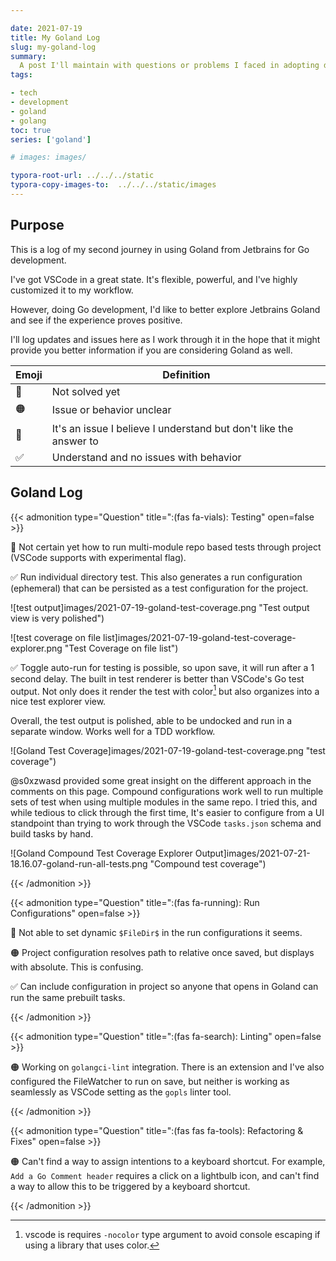 ```yaml
---

date: 2021-07-19
title: My Goland Log
slug: my-goland-log
summary:
  A post I'll maintain with questions or problems I faced in adopting development in Goland
tags:

- tech
- development
- goland
- golang
toc: true
series: ['goland']

# images: images/

typora-root-url: ../../../static
typora-copy-images-to:  ../../../static/images
---
```


## Purpose

This is a log of my second journey in using Goland from Jetbrains for Go development.

I've got VSCode in a great state.
It's flexible, powerful, and I've highly customized it to my workflow.

However, doing Go development, I'd like to better explore Jetbrains Goland and see if the experience proves positive.

I'll log updates and issues here as I work through it in the hope that it might provide you better information if you are considering Goland as well.

| Emoji | Definition                                                        |
| ----- | ----------------------------------------------------------------- |
| 🔴     | Not solved yet                                                    |
| 🟠     | Issue or behavior unclear                                         |
| 🚩     | It's an issue I believe I understand but don't like the answer to |
| ✅     | Understand and no issues with behavior                            |

## Goland Log

{{< admonition type="Question" title=":(fas fa-vials): Testing" open=false >}}

🔴 Not certain yet how to run multi-module repo based tests through project (VSCode supports with experimental flag).

✅ Run individual directory test.
This also generates a run configuration (ephemeral) that can be persisted as a test configuration for the project.

![test output]images/2021-07-19-goland-test-coverage.png "Test output view is very polished")

![test coverage on file list]images/2021-07-19-goland-test-coverage-explorer.png "Test Coverage on file list")

✅ Toggle auto-run for testing is possible, so upon save, it will run after a 1 second delay.
The built in test renderer is better than VSCode's Go test output.
Not only does it render the test with color[^vscode-go-testoutput] but also organizes into a nice test explorer view.

Overall, the test output is polished, able to be undocked and run in a separate window.
Works well for a TDD workflow.

![Goland Test Coverage]images/2021-07-19-goland-test-coverage.png "test coverage")

@s0xzwasd provided some great insight on the different approach in the comments on this page.
Compound configurations work well to run multiple sets of test when using multiple modules in the same repo.
I tried this, and while tedious to click through the first time, It's easier to configure from a UI standpoint than trying to work through the VSCode `tasks.json` schema and build tasks by hand.

![Goland Compound Test Coverage Explorer Output]images/2021-07-21-18.16.07-goland-run-all-tests.png "Compound test coverage")

{{< /admonition >}}

{{< admonition type="Question" title=":(fas fa-running): Run Configurations" open=false >}}

🔴 Not able to set dynamic `$FileDir$` in the run configurations it seems.

🟠 Project configuration resolves path to relative once saved, but displays with absolute.
This is confusing.

✅ Can include configuration in project so anyone that opens in Goland can run the same prebuilt tasks.

{{< /admonition >}}

{{< admonition type="Question" title=":(fas fa-search): Linting" open=false >}}

🟠 Working on `golangci-lint` integration.
There is an extension and I've also configured the FileWatcher to run on save, but neither is working as seamlessly as VSCode setting as the `gopls` linter tool.

{{< /admonition >}}

{{< admonition type="Question" title=":(fas fas fa-tools): Refactoring & Fixes" open=false >}}

🟠 Can't find a way to assign intentions to a keyboard shortcut.
For example, `Add a Go Comment header` requires a click on a lightbulb icon, and can't find a way to allow this to be triggered by a keyboard shortcut.

{{< /admonition >}}

[^vscode-go-testoutput]: vscode is requires `-nocolor` type argument to avoid console escaping if using a library that uses color.

